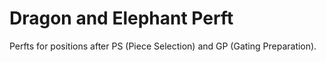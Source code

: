 # Dragon and Elephant Perft

Perfts for positions after PS (Piece Selection) and GP (Gating Preparation).
